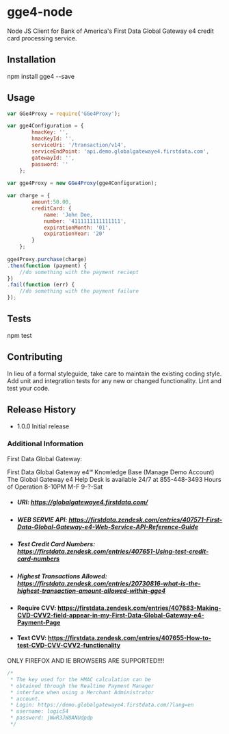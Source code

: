 gge4-node
=========

Node JS Client for Bank of America's First Data Global Gateway e4 credit card processing service.

## Installation

  npm install gge4 --save

## Usage

```javascript
var GGe4Proxy = require('GGe4Proxy');

var gge4Configuration = {
		hmacKey: '',
		hmacKeyId: '',
		serviceUri: '/transaction/v14',
		serviceEndPoint: 'api.demo.globalgatewaye4.firstdata.com',
		gatewayId: '',
		password: ''
	};
	
var gge4Proxy = new GGe4Proxy(gge4Configuration);

var charge = {
		amount:50.00, 
		creditCard: { 
			name: 'John Doe, 
			number: '4111111111111111', 
			expirationMonth: '01', 
			expirationYear: '20'
		}
	};
	
gge4Proxy.purchase(charge)
.then(function (payment) {
	//do something with the payment reciept
})
.fail(function (err) {
	//do something with the payment failure
});
```

## Tests

  npm test

## Contributing

In lieu of a formal styleguide, take care to maintain the existing coding style.
Add unit and integration tests for any new or changed functionality. Lint and test your code.

## Release History

* 1.0.0 Initial release


### Additional Information

First Data Global Gateway:

First Data Global Gateway e4℠ Knowledge Base (Manage Demo Account)
The Global Gateway e4 Help Desk is available 24/7 at 855-448-3493
Hours of Operation
8-10PM M-F
9-?-Sat

- ##### URI: https://globalgatewaye4.firstdata.com/
- ##### WEB SERVIE API: https://firstdata.zendesk.com/entries/407571-First-Data-Global-Gateway-e4-Web-Service-API-Reference-Guide
- ##### Test Credit Card Numbers: https://firstdata.zendesk.com/entries/407651-Using-test-credit-card-numbers
- ##### Highest Transactions Allowed: https://firstdata.zendesk.com/entries/20730816-what-is-the-highest-transaction-amount-allowed-within-gge4
- #### Require CVV: https://firstdata.zendesk.com/entries/407683-Making-CVD-CVV2-field-appear-in-my-First-Data-Global-Gateway-e4-Payment-Page
- #### Text CVV: https://firstdata.zendesk.com/entries/407655-How-to-test-CVD-CVV-CVV2-functionality


ONLY FIREFOX AND IE BROWSERS ARE SUPPORTED!!!!

```javascript
/*
 * The key used for the HMAC calculation can be 
 * obtained through the Realtime Payment Manager 
 * interface when using a Merchant Administrator 
 * account.
 * Login: https://demo.globalgatewaye4.firstdata.com/?lang=en
 * username: logic54
 * password: jWwR3JW8ANUdpdp
 */
 ```
